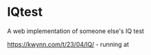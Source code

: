 # IQtest
A web implementation of someone else's IQ test

https://kwynn.com/t/23/04/IQ/ - running at
